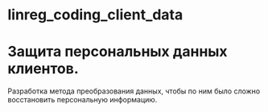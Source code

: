 # linreg_coding_client_data
# Защита персональных данных клиентов.
Разработка метода преобразования данных, чтобы по ним было сложно восстановить персональную информацию.
